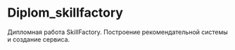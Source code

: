# Diplom_skillfactory
Дипломная работа SkillFactory. Построение рекомендательной системы и создание сервиса.
